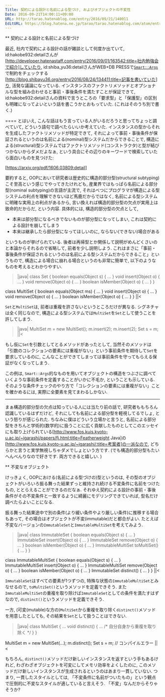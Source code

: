 ```yaml
---
Title: 契約による設計と名前による型づけ, およびオブジェクトの不変性
Date: 2016-09-21T14:00:11+09:00
URL: http://tarao.hatenablog.com/entry/2016/09/21/140011
EditURL: https://blog.hatena.ne.jp/tarao/tarao.hatenablog.com/atom/entry/10328749687185484185
---
```


** 契約による設計と名前による型づけ

最近, 社内で契約による設計の話が雑談として何度か出ていて, id:hakobe932:detailさんが[http://developer.hatenastaff.com/entry/2016/09/01/163542:title=社内勉強会で紹介]していたり, id:shiba_yu36:detailさんがWEB+DB PRESSで<a href="http://search.cpan.org/dist/Smart-Args/lib/Smart/Args.pm"><code>Smart::Args</code></a>で制約をチェックする[http://blog.shibayu36.org/entry/2016/08/24/134411:title=記事を書いていた]り, 活発な議論になっている. インスタンスのファクトリメソッドとオプショナルな型を組み合わせると事前・事後条件を満たすことが保証できて, id:hakobe932:detailさんの資料で言うところの「要求型」と「保護型」の区別も明確になってよいという話を書こうかとおもっていた. (これはそのうち別で書く.)

====
とはいえ, こんな話はもう言っている人がいるだろうと思ってちょっと調べていて, どういう語句で調べたらいいか考えていた. インスタンスの型からそれを生成したファクトリメソッドが特定できて, それによって事前・事後条件が保証されるというのは名前による(nominal)型システムだからできることで, 構造による(structural)型システムではファクトリメソッド(コンストラクタ)と型が結びつかないからダメだよなぁ, という具合にその辺りのキーワードで検索していたら面白いものを見つけた:

[https://arxiv.org/pdf/1606.03809:detail]

要約すると, OOPにおいて研究者は歴史的に構造的部分型(structural subtyping)こそ至高という感じでやってきたけれども, 産業界ではもっぱら名前による部分型(nominal subtyping)の言語が主流で, それはべつにプログラマが構造による型システムの利点を理解できないほど馬鹿だからではなく, 名前による型システムに明確な実用上の利点があるから, 言い換えれば構造的部分型の欠点が実用上は致命的だからだ, という内容. 具体的には, 構造的部分型の欠点として,

- 本来は部分型になるべきでないものが部分型になってしまい, これは契約による設計を崩してしまう
- 本来は継承したら部分型になってほしいのに, ならない(できない)場合がある

というものが挙げられている. 後者は再帰型とか関係して説明がめんどくさいのと本論からそれるので省略して, 前者を少し説明しよう. これはまさに「事前・事後条件が保証されるというのは名前による型システムだからできること」というもので, 構造による場合に崩れる場合というのも非常に簡単で, 以下のようなものを考えるとわかりやすい.

>|java|
class Set {
  boolean equals(Object s) { ... }
  void insert(Object o) { ... }
  void remove(Object o) { ... }
  boolean isMember(Object o) { ... }
}

class MultiSet {
  boolean equals(Object ms) { ... }
  void insert(Object o) { ... }
  void remove(Object o) { ... }
  boolean isMember(Object o) { ... }
}
||<

<code>Set</code>と<code>MultiSet</code>は, 前者は重複を許さないというところだけが異なる. シグネチャは全く同じなので, 構造による型システムでは<code>MultiSet</code>を<code>Set</code>として使うことを許してしまう.

>|java|
MultiSet m = new MultiSet();
m.insert(2);
m.insert(2);
Set s = m;
||<

もし仮に<code>Set</code>を引数としてとるメソッドがあったとして, 当然そのメソッドは「引数のコレクションの要素には重複がない」という事前条件を期待して<code>Set</code>を要求しているのに, こんなことができてしまっては事前条件を守ってもらえる保証がなくなってしまう.

この例は, <code>Smart::Args</code>的なものを用いてオブジェクトの構造をつぶさに調べていくような事前条件を定義することがいかに不毛か, ということも示している. そのような条件チェックのやり方で「コレクションの要素には重複がない」ことを確かめるには, 実際に全要素を見てまわるしかない.

<hr>

まぁ構造的部分型の欠点は知っている人には当たり前の話で, 研究者ももちろん認識しているはずだけど, それにしても名前による部分型を軽視してるでしょ, という怒りが感じられた. ちなみに僕はどういう立場かと言うと, 名前による部分型をきちんと学術的(数学的)に扱うことに広く貢献したものとしてこのエッセイにも取り上げられている[http://www.fos.kuis.kyoto-u.ac.jp/~igarashi/papers/fj.html:title=Featherweight Java]の[http://www.fos.kuis.kyoto-u.ac.jp/~igarashi/:title=考案者]の一派なので, どちらかと言うと実学無視しちゃダメでしょという方です. (でも構造的部分型もたいへんべんりなので好きです. 両方できると嬉しい. )

** 不変なオブジェクト

けっきょく, OOPにおける(名前による型づけの)型というのは, その型のオブジェクトがいろいろ振る舞った結果ずっと維持され続ける不変条件に名前をつけたもの, ととらえることができるのだなぁ. それゆえ契約による設計の事前・事後条件がその不変条件と一致するように綺麗にモデリングできていれば, 型名だけ調べたらよいことになる.

振る舞った結果途中で別の条件(より緩い条件やより厳しい条件)に推移する場合もあって, その場合はオブジェクトが不変(immutable)だと都合がよい. たとえば不変なバージョンの<code>ImmutableSet</code>と<code>ImmutableMultiSet</code>を考えてみよう.

>|java|
class ImmutableSet {
  boolean equals(Object s) { ... }
  ImmutableSet insert(Object o) { ... }
  ImmutableSet remove(Object o) { ... }
  boolean isMember(Object o) { ... }
  ImmutableMultiSet toMultiSet() { ... }
}

class ImmutableMultiSet {
  boolean equals(Object s) { ... }
  ImmutableMultiSet insert(Object o) { ... }
  ImmutableMultiSet remove(Object o) { ... }
  boolean isMember(Object o) { ... }
  ImmutableSet distinct() { ... }
}
||<

<code>ImmutableSet</code>はすべての要素が1つずつの, 特殊な状態の<code>ImmutableMultiSet</code>とみなせるので, <code>toMultiSet()</code>というメソッドを定義できそう. また<code>ImmutableMultiSet</code>の重複を取り除けば<code>ImmutableSet</code>としての条件を満たすはずなので, <code>distinct()</code>というメソッドを定義できそう.

一方, (可変(mutable)な方の)<code>MultiSet</code>から重複を取り除く<code>distinct()</code>メソッドを用意したとしても, その結果を<code>Set</code>として扱うことはできない.

>|java|
class MultiSet {
  ...
  void distinct() { ... /* 自分自身から重複を取り除く */ }
}

MultiSet m = new MultiSet(...);
m.distinct();
Set s = m; // コンパイルエラー
||<

もちろん, <code>distinct()</code>メソッドだけ新しいインスタンスを返すという手もあるけれど, わざわざオブジェクトを可変にしてメモリ効率をよくしたのに, このメソッドだけ新しいインスタンスが生成されるというのはあまり一貫していない. つまり, 一貫したスタイルとしては, 「不変条件に名前がついたもの」という観点で圧倒的に不変なスタイルが適していると言えそう. 「不変」なんだからそりゃそうか?
